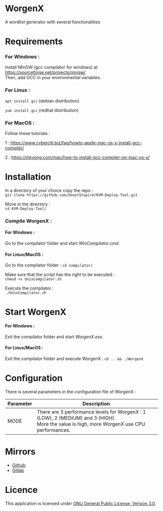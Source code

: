 # WorgenX

A wordlist generator with several functionalities

# Requirements

### For Windows :

Install MinGW (gcc compilator for windows) at https://sourceforge.net/projects/mingw/
<br>
Then, add GCC in your environmental variables.

### For Linux :

`apt install gcc` (debian distribution)

`yum install gcc` (redhat distribution)

### For MacOS :

Follow these tutorials : 

1 : https://www.cyberciti.biz/faq/howto-apple-mac-os-x-install-gcc-compiler/

2 : https://mkyong.com/mac/how-to-install-gcc-compiler-on-mac-os-x/


# Installation

In a directory of your choice copy the repo :  
`git clone https://github.com/XenorInspire/KVM-Deploy-Tool.git`  

Move in the directory :  
`cd KVM-Deploy-Tool/`

### Compile WorgenX :

#### For Windows :

Go to the compilator folder and start *WinCompilator.cmd*.

#### For Linux/MacOS :

Go to the compilator folder :
`cd compilator/`

Make sure that the script has the right to be executed :  
`chmod +x UnixCompilator.sh`

Execute the compilator :  
`./UnixCompilator.sh`


# Start WorgenX

#### For Windows :

Exit the compilator folder and start *WorgenX.exe*.

#### For Linux/MacOS :

Exit the compilator folder and execute WorgenX :
`cd .. && ./WorgenX`


# Configuration

There is several parameters in the configuration file of WorgenX : 

Parameter | Description |
--- | --- |
MODE | There are 3 performance levels for WorgenX : 1 (LOW), 2 (MEDIUM) and 3 (HIGH). <br>More the value is high, more WorgenX use CPU performances.



# Mirrors

- <a href="https://github.com/XenorInspire/WorgenX">Github</a>
- <a href="https://gitlab.com/XenorInspire/WorgenX">Gitlab</a>

# Licence

This application is licensed under [GNU General Public License, Version 3.0].

[GNU General Public License, Version 3.0]:
 http://www.gnu.org/licenses/gpl-3.0-standalone.html
